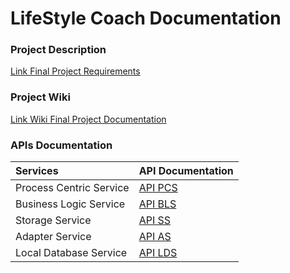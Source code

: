 # LifeStyle Coach Documentation

### Project Description
[Link Final Project Requirements](https://docs.google.com/document/d/1kcRTSzxkvRPT5Lp3A1eqqR51NNqHHHbmHFrjZKqs4Kc/edit?pref=2&pli=1#)

### Project Wiki
[Link Wiki Final Project Documentation](https://github.com/introSDE-FinalProject-2016/Documentation/wiki)

### APIs Documentation

Services | API Documentation
:------------ | :-------------
Process Centric Service | [API PCS](http://docs.processcentricservices.apiary.io/#)
Business Logic Service | [API BLS](http://docs.businesslogicservices.apiary.io/#)
Storage Service | [ API SS](http://docs.storageservices.apiary.io/#)
Adapter Service | [API AS](http://docs.adapterservices.apiary.io/#reference)
Local Database Service | [API LDS](http://docs.localdatabaseservices.apiary.io/#)
